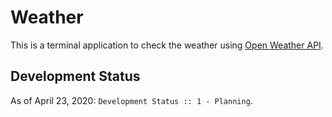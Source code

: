 # Weather

This is a terminal application to check the weather using
[Open Weather API](https://openweathermap.org).

## Development Status

As of April 23, 2020: `Development Status :: 1 - Planning`.
